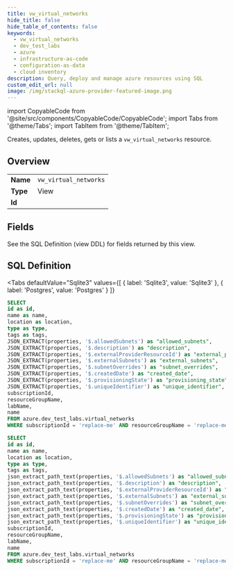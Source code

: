 ```yaml
--- 
title: vw_virtual_networks
hide_title: false
hide_table_of_contents: false
keywords:
  - vw_virtual_networks
  - dev_test_labs
  - azure
  - infrastructure-as-code
  - configuration-as-data
  - cloud inventory
description: Query, deploy and manage azure resources using SQL
custom_edit_url: null
image: /img/stackql-azure-provider-featured-image.png
---
```


import CopyableCode from '@site/src/components/CopyableCode/CopyableCode';
import Tabs from '@theme/Tabs';
import TabItem from '@theme/TabItem';

Creates, updates, deletes, gets or lists a <code>vw_virtual_networks</code> resource.

## Overview
<table><tbody>
<tr><td><b>Name</b></td><td><code>vw_virtual_networks</code></td></tr>
<tr><td><b>Type</b></td><td>View</td></tr>
<tr><td><b>Id</b></td><td><CopyableCode code="azure.dev_test_labs.vw_virtual_networks" /></td></tr>
</tbody></table>

## Fields

See the SQL Definition (view DDL) for fields returned by this view.

## SQL Definition

<Tabs
defaultValue="Sqlite3"
values={[
{ label: 'Sqlite3', value: 'Sqlite3' },
{ label: 'Postgres', value: 'Postgres' }
]}
>
<TabItem value="Sqlite3">

```sql
SELECT
id as id,
name as name,
location as location,
type as type,
tags as tags,
JSON_EXTRACT(properties, '$.allowedSubnets') as "allowed_subnets",
JSON_EXTRACT(properties, '$.description') as "description",
JSON_EXTRACT(properties, '$.externalProviderResourceId') as "external_provider_resource_id",
JSON_EXTRACT(properties, '$.externalSubnets') as "external_subnets",
JSON_EXTRACT(properties, '$.subnetOverrides') as "subnet_overrides",
JSON_EXTRACT(properties, '$.createdDate') as "created_date",
JSON_EXTRACT(properties, '$.provisioningState') as "provisioning_state",
JSON_EXTRACT(properties, '$.uniqueIdentifier') as "unique_identifier",
subscriptionId,
resourceGroupName,
labName,
name
FROM azure.dev_test_labs.virtual_networks
WHERE subscriptionId = 'replace-me' AND resourceGroupName = 'replace-me' AND labName = 'replace-me';
```

</TabItem>
<TabItem value="Postgres">

```sql
SELECT
id as id,
name as name,
location as location,
type as type,
tags as tags,
json_extract_path_text(properties, '$.allowedSubnets') as "allowed_subnets",
json_extract_path_text(properties, '$.description') as "description",
json_extract_path_text(properties, '$.externalProviderResourceId') as "external_provider_resource_id",
json_extract_path_text(properties, '$.externalSubnets') as "external_subnets",
json_extract_path_text(properties, '$.subnetOverrides') as "subnet_overrides",
json_extract_path_text(properties, '$.createdDate') as "created_date",
json_extract_path_text(properties, '$.provisioningState') as "provisioning_state",
json_extract_path_text(properties, '$.uniqueIdentifier') as "unique_identifier",
subscriptionId,
resourceGroupName,
labName,
name
FROM azure.dev_test_labs.virtual_networks
WHERE subscriptionId = 'replace-me' AND resourceGroupName = 'replace-me' AND labName = 'replace-me';
```

</TabItem>
</Tabs>
